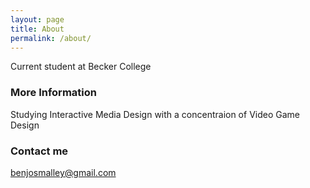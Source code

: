 ```yaml
---
layout: page
title: About
permalink: /about/
---
```


Current student at Becker College

### More Information

Studying Interactive Media Design with a concentraion of Video Game Design

### Contact me

[benjosmalley@gmail.com](mailto:email@domain.com)
